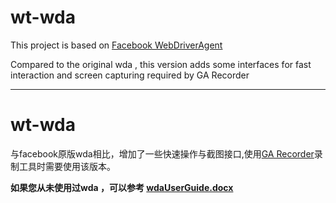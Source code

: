 # wt-wda

This project is based on [Facebook WebDriverAgent](https://github.com/facebook/WebDriverAgent )

Compared to the original wda , this version adds some interfaces for fast interaction and screen capturing required by GA Recorder


--------------------------------------------------------------------------------------------------------------------------------------
# wt-wda


与facebook原版wda相比，增加了一些快速操作与截图接口,使用[GA Recorder](https://git.code.oa.com/GAutomator2/GAutomator2/tree/master/tools)录制工具时需要使用该版本。

**如果您从未使用过wda ，可以参考 [wdaUserGuide.docx](wdaUserGuide.docx)**
